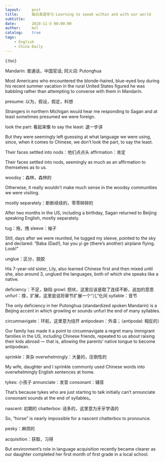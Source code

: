 ```yaml
---
layout:     post
title:      每日英语学习-Learning to speak within and with our world
subtitle:   
date:       2018-11-5 00:00:00
author:     mzl
catalog:    true
tags:
    - English
    - China Daily
---
```


{:toc}

Mandarin: 普通话，中国官话; 同义词: Putonghua

Most Americans who encountered the blonde-haired, blue-eyed boy during his recent summer vacation in the rural United States figured he was babbling rather than attempting to converse with them in Mandarin.

presume: 以为，假设，假定，料想

Strangers in northern Michigan would hear me responding to Sagan and at least sometimes presumed we were foreign.

look the part: 看起来像
to say the least: 退一步讲

But they were seemingly left guessing at what language we were using, since, when it comes to Chinese, we don’t look the part, to say the least.

Their faces settled into nods：他们点点头
affirmation：肯定

Their faces settled into nods, seemingly as much as an affirmation to themselves as to us.

woodsy：森林，森林的

Otherwise, it really wouldn’t make much sense in the woodsy communities we were visiting.

mostly separately：断断续续的，零零碎碎的

After two months in the US, including a birthday, Sagan returned to Beijing speaking English, mostly separately. 

tug：拖，拽
sleeve：袖子

Still, days after we were reunited, he tugged my sleeve, pointed to the sky and declared: “Baba (Dad!), hai you yi ge (there’s another) airplane flying. Look!”

unglue：区分，脱胶

His 7-year-old sister, Lily, also learned Chinese first and then mixed until she, also around 3, unglued the languages, both of which she speaks like a native. 

deficiency：不足，缺陷
growl: 怒吠，这里应该是取了连续不断，追加的意思
unfurl：撑，扩展，这里是说将章节扩展一个“儿”化间
syllable：音节

The only deficiency in her Putonghua (standardized spoken Mandarin) is a Beijing accent in which growling er sounds unfurl the end of many syllables.

circumnavigate：环航，这里意为绕开
antipodean：外语；（antipodal: 相反的）

Our family has made it a point to circumnavigate a regret many immigrant families in the US, including Chinese friends, 
repeated to us about raising their kids abroad — that is, allowing the parents’ native tongue to become antipodean.

sprinkle：夹杂
overwhelmingly：大量的，压倒性的

My wife, daughter and I sprinkle commonly used Chinese words into overwhelmingly English sentences at home.

tykes: 小孩子
annunciate：发音
consonant：辅音

That’s because tykes who are just starting to talk initially can’t annunciate consonant sounds at the end of syllables。

nascent: 初期的
chatterbox: 话多的，这里意为牙牙学语的

So, “horse” is nearly impossible for a nascent chatterbox to pronounce. 

pesky：麻烦的

acquisition：获取，习得

But environment’s role in language acquisition recently became clearer as our daughter completed her first month of first grade in a local school.